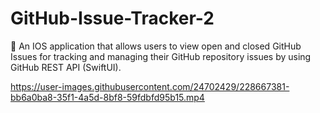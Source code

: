 # GitHub-Issue-Tracker-2
 An IOS application that allows users to view open and closed GitHub Issues for tracking and managing their GitHub repository issues by using GitHub REST API (SwiftUI).


https://user-images.githubusercontent.com/24702429/228667381-bb6a0ba8-35f1-4a5d-8bf8-59fdbfd95b15.mp4

